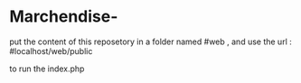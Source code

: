 # Marchendise-

put the content of this reposetory in a folder named #web , and use the url : 
#localhost/web/public 

to run the index.php
